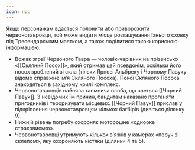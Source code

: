 ```yaml
---
icon: npc
---
```


Якщо персонажам вдасться полонити або приворожити червонотавровця, той може видати місце розташування їхнього сховку під Тресендарським маєтком, а також поділитися такою корисною інформацією:

- Вожак зграї Червоного Тавра — чоловік-чарівник на прізвисько «[[Скляний Посох]]», який отримав цей псевдонім, оскільки його посох зроблений зі скла (тільки Ярнові Альбреку і Чорному Павуку відомо справжнє ім’я Скляного Посоха). Покої Cкляного Посоха знаходяться в західному крилі комплекс.
- Червонотавровців найняла таємнича особа, що зветься [[Чорний Павук]]. З невідомих їм причин, бандитам наказано проганяти пригодників і тероризувати місцевих. [[Чорний Павук]] прислав у підкріплення червонотавровцям кількох баґбірів (дивіться ділянку 9).
- Нижній рівень погребу охороняє моторошне «однооке страховисько».
- Червонотавровці утримують кількох в’язнів у камерах «поруч зі склепом», яку охороняють кістяки (ділянки 4 та 5).